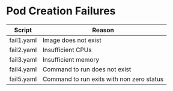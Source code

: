 # Pod Creation Failures
| Script | Reason |
|-|-|
| fail1.yaml | Image does not exist |
| fail2.yaml | Insufficient CPUs |
| fail3.yaml | Insufficient memory |
| fail4.yaml | Command to run does not exist |
| fail5.yaml | Command to run exits with non zero status |